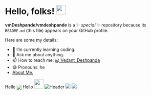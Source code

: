 # Hello, folks! <img src="https://raw.githubusercontent.com/MartinHeinz/MartinHeinz/master/wave.gif" width="30px">


**vmDeshpande/vmdeshpande** is a ✨ _special_ ✨ repository because its `README.md` (this file) appears on your GitHub profile.

Here are some my details:

- 🌱 I’m currently learning coding.
- 💬 Ask me about anything.
- 📫 How to reach me: [@_Vedant_Deshpande](https://www.instagram.com/_vedant_deshpande_/)
- 😄 Pronouns: he
- [About Me.](http://vedantdeshpande.freetzi.com/)

Hello <img align="center" src="https://github-readme-stats.vercel.app/api/<CARD_TYPE>/?username=<USERNAME>&theme=<THEME_NAME>" />
Hello <img src="https://raw.githubusercontent.com/vmDeshpande/vmDeshpande/master/<GIF_NAME>.gif" width="30px">
![](https://raw.githubusercontent.com/MartinHeinz/<OWNER>/<OWNER>/readme_header.png "Header")
![](https://img.shields.io/badge/<WORD_ON_LEFT>-<WORD_ON_RIGHT>-informational?style=flat&logo=<LOGO_NAME>&logoColor=white&color=2bbc8a)
![](https://img.shields.io/badge/<WORD_ON_LEFT>-<WORD_ON_RIGHT>-informational?style=flat&logo=data:image/svg%2bxml;base64,<BASE64_DATA>)
